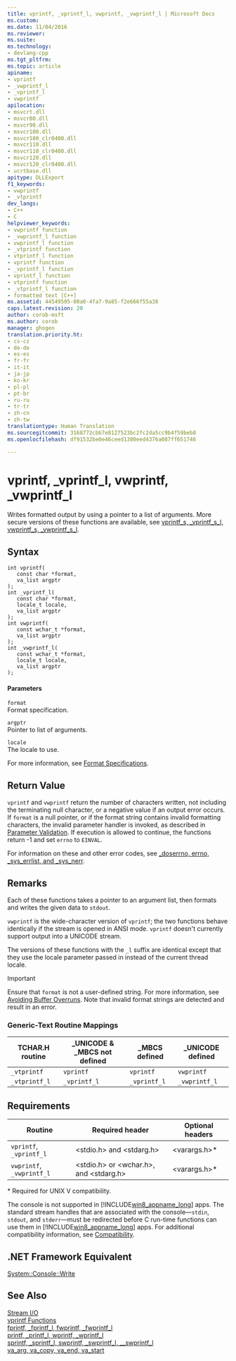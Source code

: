 ```yaml
---
title: vprintf, _vprintf_l, vwprintf, _vwprintf_l | Microsoft Docs
ms.custom: 
ms.date: 11/04/2016
ms.reviewer: 
ms.suite: 
ms.technology:
- devlang-cpp
ms.tgt_pltfrm: 
ms.topic: article
apiname:
- vprintf
- _vwprintf_l
- _vprintf_l
- vwprintf
apilocation:
- msvcrt.dll
- msvcr80.dll
- msvcr90.dll
- msvcr100.dll
- msvcr100_clr0400.dll
- msvcr110.dll
- msvcr110_clr0400.dll
- msvcr120.dll
- msvcr120_clr0400.dll
- ucrtbase.dll
apitype: DLLExport
f1_keywords:
- vwprintf
- _vtprintf
dev_langs:
- C++
- C
helpviewer_keywords:
- vwprintf function
- _vwprintf_l function
- vwprintf_l function
- _vtprintf function
- vtprintf_l function
- vprintf function
- _vprintf_l function
- vprintf_l function
- vtprintf function
- _vtprintf_l function
- formatted text [C++]
ms.assetid: 44549505-00a0-4fa7-9a85-f2e666f55a38
caps.latest.revision: 20
author: corob-msft
ms.author: corob
manager: ghogen
translation.priority.ht:
- cs-cz
- de-de
- es-es
- fr-fr
- it-it
- ja-jp
- ko-kr
- pl-pl
- pt-br
- ru-ru
- tr-tr
- zh-cn
- zh-tw
translationtype: Human Translation
ms.sourcegitcommit: 3168772cbb7e8127523bc2fc2da5cc9b4f59beb8
ms.openlocfilehash: df91532be0e46ceed1300eed4376a087ff651746

---
```

# vprintf, _vprintf_l, vwprintf, _vwprintf_l
Writes formatted output by using a pointer to a list of arguments. More secure versions of these functions are available, see [vprintf_s, _vprintf_s_l, vwprintf_s, _vwprintf_s_l](../../c-runtime-library/reference/vprintf-s-vprintf-s-l-vwprintf-s-vwprintf-s-l.md).  
  
## Syntax  
  
```  
int vprintf(  
   const char *format,  
   va_list argptr   
);  
int _vprintf_l(  
   const char *format,  
   locale_t locale,  
   va_list argptr   
);  
int vwprintf(  
   const wchar_t *format,  
   va_list argptr   
);  
int _vwprintf_l(  
   const wchar_t *format,  
   locale_t locale,  
   va_list argptr   
);  
```  
  
#### Parameters  
 `format`  
 Format specification.  
  
 `argptr`  
 Pointer to list of arguments.  
  
 `locale`  
 The locale to use.  
  
 For more information, see [Format Specifications](../../c-runtime-library/format-specification-syntax-printf-and-wprintf-functions.md).  
  
## Return Value  
 `vprintf` and `vwprintf` return the number of characters written, not including the terminating null character, or a negative value if an output error occurs. If `format` is a null pointer, or if the format string contains invalid formatting characters, the invalid parameter handler is invoked, as described in [Parameter Validation](../../c-runtime-library/parameter-validation.md). If execution is allowed to continue, the functions return -1 and set `errno` to `EINVAL`.  
  
 For information on these and other error codes, see [_doserrno, errno, _sys_errlist, and _sys_nerr](../../c-runtime-library/errno-doserrno-sys-errlist-and-sys-nerr.md).  
  
## Remarks  
 Each of these functions takes a pointer to an argument list, then formats and writes the given data to `stdout`.  
  
 `vwprintf` is the wide-character version of `vprintf`; the two functions behave identically if the stream is opened in ANSI mode. `vprintf` doesn't currently support output into a UNICODE stream.  
  
 The versions of these functions with the `_l` suffix are identical except that they use the locale parameter passed in instead of the current thread locale.  
  
> [!IMPORTANT]
>  Ensure that `format` is not a user-defined string. For more information, see [Avoiding Buffer Overruns](http://msdn.microsoft.com/library/windows/desktop/ms717795). Note that invalid format strings are detected and result in an error.  
  
### Generic-Text Routine Mappings  
  
|TCHAR.H routine|_UNICODE & _MBCS not defined|_MBCS defined|_UNICODE defined|  
|---------------------|------------------------------------|--------------------|-----------------------|  
|`_vtprintf`|`vprintf`|`vprintf`|`vwprintf`|  
|`_vtprintf_l`|`_vprintf_l`|`_vprintf_l`|`_vwprintf_l`|  
  
## Requirements  
  
|Routine|Required header|Optional headers|  
|-------------|---------------------|----------------------|  
|`vprintf`, `_vprintf_l`|\<stdio.h> and \<stdarg.h>|\<varargs.h>*|  
|`vwprintf`, `_vwprintf_l`|\<stdio.h> or \<wchar.h>, and \<stdarg.h>|\<varargs.h>*|  
  
 \* Required for UNIX V compatibility.  
  
 The console is not supported in [!INCLUDE[win8_appname_long](../../build/includes/win8_appname_long_md.md)] apps. The standard stream handles that are associated with the console—`stdin`, `stdout`, and `stderr`—must be redirected before C run-time functions can use them in [!INCLUDE[win8_appname_long](../../build/includes/win8_appname_long_md.md)] apps. For additional compatibility information, see [Compatibility](../../c-runtime-library/compatibility.md).  
  
## .NET Framework Equivalent  
 [System::Console::Write](https://msdn.microsoft.com/en-us/library/system.console.write.aspx)  
  
## See Also  
 [Stream I/O](../../c-runtime-library/stream-i-o.md)   
 [vprintf Functions](../../c-runtime-library/vprintf-functions.md)   
 [fprintf, _fprintf_l, fwprintf, _fwprintf_l](../../c-runtime-library/reference/fprintf-fprintf-l-fwprintf-fwprintf-l.md)   
 [printf, _printf_l, wprintf, _wprintf_l](../../c-runtime-library/reference/printf-printf-l-wprintf-wprintf-l.md)   
 [sprintf, _sprintf_l, swprintf, _swprintf_l, \__swprintf_l](../../c-runtime-library/reference/sprintf-sprintf-l-swprintf-swprintf-l-swprintf-l.md)   
 [va_arg, va_copy, va_end, va_start](../../c-runtime-library/reference/va-arg-va-copy-va-end-va-start.md)


<!--HONumber=Jan17_HO1-->


